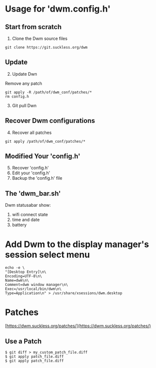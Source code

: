 # Usage for 'dwm.config.h'

## Start from scratch

1. Clone the Dwm source files
```shell
git clone https://git.suckless.org/dwm
```

## Update

2. Update Dwn

Remove any patch

```shell
git apply -R /path/of/dwm_conf/patches/*
rm config.h
```

3. Git pull Dwn

## Recover Dwm configurations

4. Recover all patches

```shell
git apply /path/of/dwm_conf/patches/*
```

## Modified Your 'config.h'

5. Recover 'config.h'
6. Edit your 'config.h'
8. Backup the 'config.h' file

## The 'dwm\_bar.sh'

Dwm statusabar show:
1. wifi connect state
2. time and date
3. battery

# Add Dwm to the display manager's session select menu

```shell
echo -e \
"[Desktop Entry]\n\
Encoding=UTF-8\n\
Name=dwm\n\
Comment=dwm window manager\n\
Exec=/usr/local/bin/dwm\n\
Type=Application\n" > /usr/share/xsessions/dwm.desktop
```

# Patches

[https://dwm.suckless.org/patches/](https://dwm.suckless.org/patches/)

## Use a Patch
```
$ git diff > my_custom_patch_file.diff
$ git apply patch_file.diff
$ git apply patch_file.diff
```
